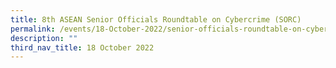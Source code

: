 ```yaml
---
title: 8th ASEAN Senior Officials Roundtable on Cybercrime (SORC)
permalink: /events/18-October-2022/senior-officials-roundtable-on-cybercrime/
description: ""
third_nav_title: 18 October 2022
---
```

